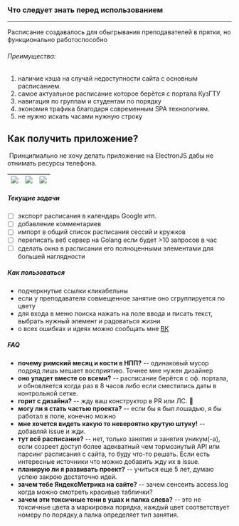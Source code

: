 ### Что следует знать перед использованием

------

Расписание создавалось для обыгрывания преподавателей в прятки, но функционально работоспособно

###### Преимущества:

1. наличие кэша на случай недоступности сайта с основным расписанием.
2. самое актуальное расписание которое берётся с портала КузГТУ
3. навигация по группам и студентам по порядку
4. экономия трафика благодаря современным SPA технологиям.
5. не нужно искать часами нужную строку



## Как получить приложение?

​	Принципиально не хочу делать приложение на ElectronJS дабы не отнимать ресурсы телефона. 

| ![](https://sun9-88.userapi.com/impg/55iveL89K2ug-OxUwSL_R16QE8h0MqXSnuQQbQ/C5-7lhYZs3U.jpg?size=747x1600&quality=96&sign=2edb422be0161843ce83f1fd8711f074&type=album) | ![](https://sun9-15.userapi.com/impg/B1CJpCpDjEgi1RKo9QIBlw32j5BG6UT85osK5A/BntiNy9KwBU.jpg?size=747x1600&quality=96&sign=202a34169ac8151bb367fbf5132a8fa8&type=album) | ![](https://sun9-77.userapi.com/impg/j9jif2JY6vzymAOiEpve_JvdBGhh9u5kZopPrg/wbcqMcLzt74.jpg?size=747x1600&quality=96&sign=8ebb1eef8280ad4957ecc8a69c698e34&type=album) |
| ------------------------------------------------------------ | ------------------------------------------------------------ | ------------------------------------------------------------ |





##### Текущие задачи

- [ ] экспорт расписания в календарь Google итп.
- [ ] добавление комментариев
- [ ] импорт в общий список расписания сессий и кружков 
- [ ] переписать веб сервер на Golang если будет >10 запросов в час
- [ ] сделать окна в расписании его полноценными элементами для большей наглядности 

##### Как пользоваться

- подчеркнутые ссылки кликабельны
- если у преподавателя совмещенное занятие оно сгруппируется по цвету
- для входа в меню поиска нажать на поле ввода и писать текст, выбрать нужный элемент и радоваться жизни
- о всех ошибках и идеях можно сообщать мне [ВК](https://vk.com/slava_microsoft)

##### FAQ

- **почему римский месяц и кости в НПП?** -- одинаковый мусор подряд лишь мешает восприятию. Точнее мне нужен дизайнер 
- **оно упадет вместе со всеми?** -- расписание берётся с оф. портала, и обновляется когда раз в 8 часов либо если сместились даты в контрольной сетке.
- **горит с дизайна?** -- жду ваш конструктор в PR или ЛС. 🧡
- **могу ли я стать частью проекта?** -- если бы я был лошадью, я бы работал в поле, конечно можно
- **мне хочется видеть какую то невероятно крутую штуку!** -- добавляй issue и жди.
- **тут всё расписание?** -- нет, только занятия и занятия уникум(-а), если созреет доступ более адекватный чем тормознутый API или парсинг расписания с сайта, то буду что-то решать. Если есть интересные источники что можно добавить жду их в issue.
- **планирую ли я развивать проект?** -- учиться еще 5 лет, думаю успею закрою достаточно идей. 
- **зачем тебе ЯндексМетрика на сайте?** -- зачем сенсеить access.log когда можно смотреть красивые таблички? 
- **зачем эти токсичные тени в ушах и палка слева?** -- это не токсичные цвета а маркировка порядка, каждый цвет соответствует номеру по порядку,а палка определяет тип занятия.
